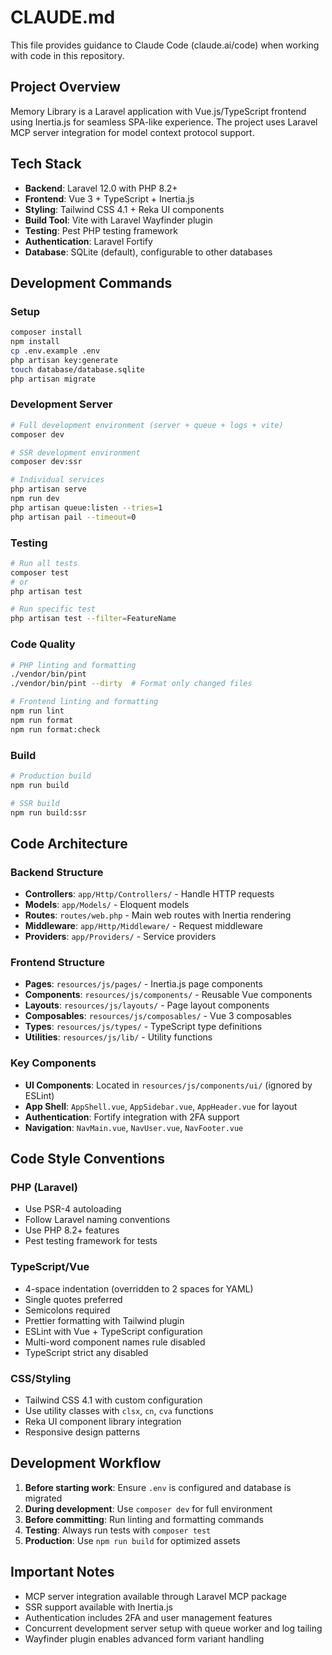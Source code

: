 # CLAUDE.md

This file provides guidance to Claude Code (claude.ai/code) when working with code in this repository.

## Project Overview

Memory Library is a Laravel application with Vue.js/TypeScript frontend using Inertia.js for seamless SPA-like experience. The project uses Laravel MCP server integration for model context protocol support.

## Tech Stack

- **Backend**: Laravel 12.0 with PHP 8.2+
- **Frontend**: Vue 3 + TypeScript + Inertia.js
- **Styling**: Tailwind CSS 4.1 + Reka UI components
- **Build Tool**: Vite with Laravel Wayfinder plugin
- **Testing**: Pest PHP testing framework
- **Authentication**: Laravel Fortify
- **Database**: SQLite (default), configurable to other databases

## Development Commands

### Setup
```bash
composer install
npm install
cp .env.example .env
php artisan key:generate
touch database/database.sqlite
php artisan migrate
```

### Development Server
```bash
# Full development environment (server + queue + logs + vite)
composer dev

# SSR development environment
composer dev:ssr

# Individual services
php artisan serve
npm run dev
php artisan queue:listen --tries=1
php artisan pail --timeout=0
```

### Testing
```bash
# Run all tests
composer test
# or
php artisan test

# Run specific test
php artisan test --filter=FeatureName
```

### Code Quality
```bash
# PHP linting and formatting
./vendor/bin/pint
./vendor/bin/pint --dirty  # Format only changed files

# Frontend linting and formatting
npm run lint
npm run format
npm run format:check
```

### Build
```bash
# Production build
npm run build

# SSR build
npm run build:ssr
```

## Code Architecture

### Backend Structure
- **Controllers**: `app/Http/Controllers/` - Handle HTTP requests
- **Models**: `app/Models/` - Eloquent models
- **Routes**: `routes/web.php` - Main web routes with Inertia rendering
- **Middleware**: `app/Http/Middleware/` - Request middleware
- **Providers**: `app/Providers/` - Service providers

### Frontend Structure
- **Pages**: `resources/js/pages/` - Inertia.js page components
- **Components**: `resources/js/components/` - Reusable Vue components
- **Layouts**: `resources/js/layouts/` - Page layout components
- **Composables**: `resources/js/composables/` - Vue 3 composables
- **Types**: `resources/js/types/` - TypeScript type definitions
- **Utilities**: `resources/js/lib/` - Utility functions

### Key Components
- **UI Components**: Located in `resources/js/components/ui/` (ignored by ESLint)
- **App Shell**: `AppShell.vue`, `AppSidebar.vue`, `AppHeader.vue` for layout
- **Authentication**: Fortify integration with 2FA support
- **Navigation**: `NavMain.vue`, `NavUser.vue`, `NavFooter.vue`

## Code Style Conventions

### PHP (Laravel)
- Use PSR-4 autoloading
- Follow Laravel naming conventions
- Use PHP 8.2+ features
- Pest testing framework for tests

### TypeScript/Vue
- 4-space indentation (overridden to 2 spaces for YAML)
- Single quotes preferred
- Semicolons required
- Prettier formatting with Tailwind plugin
- ESLint with Vue + TypeScript configuration
- Multi-word component names rule disabled
- TypeScript strict any disabled

### CSS/Styling
- Tailwind CSS 4.1 with custom configuration
- Use utility classes with `clsx`, `cn`, `cva` functions
- Reka UI component library integration
- Responsive design patterns

## Development Workflow

1. **Before starting work**: Ensure `.env` is configured and database is migrated
2. **During development**: Use `composer dev` for full environment
3. **Before committing**: Run linting and formatting commands
4. **Testing**: Always run tests with `composer test`
5. **Production**: Use `npm run build` for optimized assets

## Important Notes

- MCP server integration available through Laravel MCP package
- SSR support available with Inertia.js
- Authentication includes 2FA and user management features
- Concurrent development server setup with queue worker and log tailing
- Wayfinder plugin enables advanced form variant handling